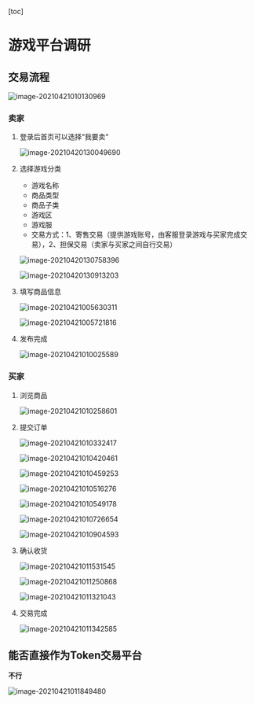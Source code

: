 [toc]

# 游戏平台调研

## 交易流程

![image-20210421010130969](https://i.loli.net/2021/04/21/x8sTjfDHdMOg9GK.png)

### 卖家

1. 登录后首页可以选择“我要卖“

   ![image-20210420130049690](https://i.loli.net/2021/04/20/iOuU47n21GsHqFB.png)

2. 选择游戏分类

   - 游戏名称
   - 商品类型
   - 商品子类
   - 游戏区
   - 游戏服
   - 交易方式：1、寄售交易（提供游戏账号，由客服登录游戏与买家完成交易），2、担保交易（卖家与买家之间自行交易）

   ![image-20210420130758396](https://i.loli.net/2021/04/20/ykb3E14GT2Cjesg.png)

   ![image-20210420130913203](https://i.loli.net/2021/04/20/zAHX8qSpB7MVZK4.png)

3. 填写商品信息

   ![image-20210421005630311](https://i.loli.net/2021/04/21/OQghw7Nz43Sndkl.png)

   ![image-20210421005721816](https://i.loli.net/2021/04/21/dCxhmETz9tbNeLR.png)

4. 发布完成

   ![image-20210421010025589](https://i.loli.net/2021/04/21/TGYp3BPNV2RHKIa.png)

### 买家

1. 浏览商品

   ![image-20210421010258601](https://i.loli.net/2021/04/21/qFNCcLd1n9TRzlV.png)

2. 提交订单

   ![image-20210421010332417](https://i.loli.net/2021/04/21/hUvLzPfBrSNckXq.png)

   ![image-20210421010420461](https://i.loli.net/2021/04/21/vCEBqiwM1AcXkWO.png)

   ![image-20210421010459253](https://i.loli.net/2021/04/21/dL97eonqamJjGS8.png)

   ![image-20210421010516276](https://i.loli.net/2021/04/21/pre5mYwjECOikqU.png)

   ![image-20210421010549178](https://i.loli.net/2021/04/21/uvS7Y8rCp1UgzjH.png)

   ![image-20210421010726654](https://i.loli.net/2021/04/21/YVusrzSFyRWtUgk.png)

   ![image-20210421010904593](https://i.loli.net/2021/04/21/PGzr7Lyu6gfns2d.png)

   

3. 确认收货

   ![image-20210421011531545](https://i.loli.net/2021/04/21/OuL93USXejQPxyf.png)

   ![image-20210421011250868](https://i.loli.net/2021/04/21/83rwShELGFb9kXu.png)
   
   ![image-20210421011321043](https://i.loli.net/2021/04/21/BEoNCq8RITiG3PQ.png)
   
4. 交易完成
   
   ![image-20210421011342585](https://i.loli.net/2021/04/21/gJqX3TG78NDzE6M.png)

## 能否直接作为Token交易平台

**不行**

![image-20210421011849480](https://i.loli.net/2021/04/21/aNklCeJiTyFbZdY.png)